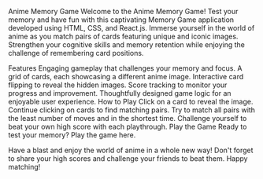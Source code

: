 Anime Memory Game
Welcome to the Anime Memory Game! Test your memory and have fun with this captivating Memory Game application developed using HTML, CSS, and React.js. Immerse yourself in the world of anime as you match pairs of cards featuring unique and iconic images. Strengthen your cognitive skills and memory retention while enjoying the challenge of remembering card positions.

Features
Engaging gameplay that challenges your memory and focus.
A grid of cards, each showcasing a different anime image.
Interactive card flipping to reveal the hidden images.
Score tracking to monitor your progress and improvement.
Thoughtfully designed game logic for an enjoyable user experience.
How to Play
Click on a card to reveal the image.
Continue clicking on cards to find matching pairs.
Try to match all pairs with the least number of moves and in the shortest time.
Challenge yourself to beat your own high score with each playthrough.
Play the Game
Ready to test your memory? Play the game here.

Have a blast and enjoy the world of anime in a whole new way! Don't forget to share your high scores and challenge your friends to beat them. Happy matching!
